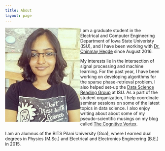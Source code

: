 ```yaml
---
title: About
layout: page
--- 
```

<p> <img src="/assets/images/prof.jpg" align="left" width="244" height="305"> I am a graduate student in the Electrical and Computer Engineering Department of Iowa State Univeristy (ISU), and I have been working with <a target="_blank" href='http://home.engineering.iastate.edu/~chinmay/'>Dr. Chinmay Hegde</a> since August 2016. </p>

<p> My interests lie in the intersection of signal processing and machine learning. For the past year, I have been working on 
developing algorithms for the sparse phase-retrieval problem. I also helped set-up the <a target="_blank" href='http://dsrg.stuorg.iastate.edu/'>Data Science Reading Group</a> at ISU. As a part of the student organization, I help
coordinate seminar sessions on some of the latest topics in data science. I also enjoy writing about about some of my pseudo-scientific musings on my blog called <a target="_blank" href='https://thecognitivevortex.wordpress.com/'>The Cognitive Vortex</a>.</p> 

<p> I am an alumnus of the BITS Pilani University (Goa), where I earned dual degrees in Physics (M.Sc.) and Electrical and Electronics Engineering (B.E.) in 2015.</p>


